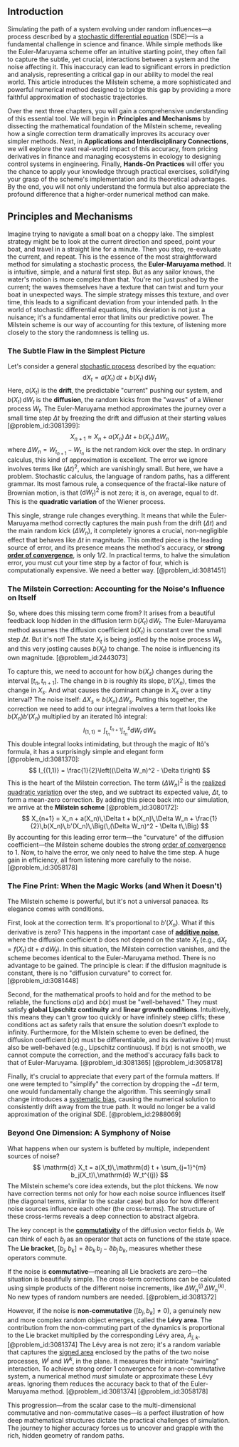 ## Introduction
Simulating the path of a system evolving under random influences—a process described by a [stochastic differential equation](@article_id:139885) (SDE)—is a fundamental challenge in science and finance. While simple methods like the Euler-Maruyama scheme offer an intuitive starting point, they often fail to capture the subtle, yet crucial, interactions between a system and the noise affecting it. This inaccuracy can lead to significant errors in prediction and analysis, representing a critical gap in our ability to model the real world. This article introduces the Milstein scheme, a more sophisticated and powerful numerical method designed to bridge this gap by providing a more faithful approximation of stochastic trajectories.

Over the next three chapters, you will gain a comprehensive understanding of this essential tool. We will begin in **Principles and Mechanisms** by dissecting the mathematical foundation of the Milstein scheme, revealing how a single correction term dramatically improves its accuracy over simpler methods. Next, in **Applications and Interdisciplinary Connections**, we will explore the vast real-world impact of this accuracy, from pricing derivatives in finance and managing ecosystems in ecology to designing control systems in engineering. Finally, **Hands-On Practices** will offer you the chance to apply your knowledge through practical exercises, solidifying your grasp of the scheme's implementation and its theoretical advantages. By the end, you will not only understand the formula but also appreciate the profound difference that a higher-order numerical method can make.

## Principles and Mechanisms

Imagine trying to navigate a small boat on a choppy lake. The simplest strategy might be to look at the current direction and speed, point your boat, and travel in a straight line for a minute. Then you stop, re-evaluate the current, and repeat. This is the essence of the most straightforward method for simulating a stochastic process, the **Euler-Maruyama method**. It is intuitive, simple, and a natural first step. But as any sailor knows, the water's motion is more complex than that. You're not just pushed by the current; the waves themselves have a texture that can twist and turn your boat in unexpected ways. The simple strategy misses this texture, and over time, this leads to a significant deviation from your intended path. In the world of stochastic differential equations, this deviation is not just a nuisance; it's a fundamental error that limits our predictive power. The Milstein scheme is our way of accounting for this texture, of listening more closely to the story the randomness is telling us.

### The Subtle Flaw in the Simplest Picture

Let's consider a general [stochastic process](@article_id:159008) described by the equation:
$$
\mathrm{d}X_t = a(X_t)\,\mathrm{d}t + b(X_t)\,\mathrm{d}W_t
$$
Here, $a(X_t)$ is the **drift**, the predictable "current" pushing our system, and $b(X_t)\,\mathrm{d}W_t$ is the **diffusion**, the random kicks from the "waves" of a Wiener process $W_t$. The Euler-Maruyama method approximates the journey over a small time step $\Delta t$ by freezing the drift and diffusion at their starting values [@problem_id:3081399]:
$$
X_{n+1} \approx X_n + a(X_n)\,\Delta t + b(X_n)\,\Delta W_n
$$
where $\Delta W_n = W_{t_{n+1}} - W_{t_n}$ is the net random kick over the step. In ordinary calculus, this kind of approximation is excellent. The error we ignore involves terms like $(\Delta t)^2$, which are vanishingly small. But here, we have a problem. Stochastic calculus, the language of random paths, has a different grammar. Its most famous rule, a consequence of the fractal-like nature of Brownian motion, is that $(\mathrm{d}W_t)^2$ is not zero; it is, on average, equal to $\mathrm{d}t$. This is the **quadratic variation** of the Wiener process.

This single, strange rule changes everything. It means that while the Euler-Maruyama method correctly captures the main push from the drift ($\Delta t$) and the main random kick ($\Delta W_n$), it completely ignores a crucial, non-negligible effect that behaves like $\Delta t$ in magnitude. This omitted piece is the leading source of error, and its presence means the method's accuracy, or **strong [order of convergence](@article_id:145900)**, is only $1/2$. In practical terms, to halve the simulation error, you must cut your time step by a factor of four, which is computationally expensive. We need a better way. [@problem_id:3081451]

### The Milstein Correction: Accounting for the Noise's Influence on Itself

So, where does this missing term come from? It arises from a beautiful feedback loop hidden in the diffusion term $b(X_t)\,\mathrm{d}W_t$. The Euler-Maruyama method assumes the diffusion coefficient $b(X_t)$ is constant over the small step $\Delta t$. But it's not! The state $X_t$ is being jostled by the noise process $W_t$, and this very jostling causes $b(X_t)$ to change. The noise is influencing its own magnitude. [@problem_id:2443073]

To capture this, we need to account for how $b(X_s)$ changes during the interval $[t_n, t_{n+1}]$. The change in $b$ is roughly its slope, $b'(X_n)$, times the change in $X_s$. And what causes the dominant change in $X_s$ over a tiny interval? The noise itself: $\Delta X_s \approx b(X_n)\,\Delta W_s$. Putting this together, the correction we need to add to our integral involves a term that looks like $b(X_n)b'(X_n)$ multiplied by an iterated Itô integral:
$$
I_{(1,1)} = \int_{t_n}^{t_{n+1}} \int_{t_n}^{s} \mathrm{d}W_r\,\mathrm{d}W_s
$$
This double integral looks intimidating, but through the magic of Itô's formula, it has a surprisingly simple and elegant form [@problem_id:3081370]:
$$
I_{(1,1)} = \frac{1}{2}\left((\Delta W_n)^2 - \Delta t\right)
$$
This is the heart of the Milstein correction. The term $(\Delta W_n)^2$ is the [realized quadratic variation](@article_id:187590) over the step, and we subtract its expected value, $\Delta t$, to form a mean-zero correction. By adding this piece back into our simulation, we arrive at the **Milstein scheme** [@problem_id:3080172]:
$$
X_{n+1} = X_n + a(X_n)\,\Delta t + b(X_n)\,\Delta W_n + \frac{1}{2}\,b(X_n)\,b'(X_n)\,\Big(\,(\Delta W_n)^2 - \Delta t\,\Big)
$$
By accounting for this leading error term—the "curvature" of the diffusion coefficient—the Milstein scheme doubles the strong [order of convergence](@article_id:145900) to $1$. Now, to halve the error, we only need to halve the time step. A huge gain in efficiency, all from listening more carefully to the noise. [@problem_id:3058178]

### The Fine Print: When the Magic Works (and When it Doesn't)

The Milstein scheme is powerful, but it's not a universal panacea. Its elegance comes with conditions.

First, look at the correction term. It's proportional to $b'(X_n)$. What if this derivative is zero? This happens in the important case of **[additive noise](@article_id:193953)**, where the diffusion coefficient $b$ does not depend on the state $X_t$ (e.g., $\mathrm{d}X_t = f(X_t)\,\mathrm{d}t + \sigma\,\mathrm{d}W_t$). In this situation, the Milstein correction vanishes, and the scheme becomes identical to the Euler-Maruyama method. There is no advantage to be gained. The principle is clear: if the diffusion magnitude is constant, there is no "diffusion curvature" to correct for. [@problem_id:3081448]

Second, for the mathematical proofs to hold and for the method to be reliable, the functions $a(x)$ and $b(x)$ must be "well-behaved." They must satisfy **global Lipschitz continuity** and **linear growth conditions**. Intuitively, this means they can't grow too quickly or have infinitely steep cliffs; these conditions act as safety rails that ensure the solution doesn't explode to infinity. Furthermore, for the Milstein scheme to even be defined, the diffusion coefficient $b(x)$ must be differentiable, and its derivative $b'(x)$ must also be well-behaved (e.g., Lipschitz continuous). If $b(x)$ is not smooth, we cannot compute the correction, and the method's accuracy falls back to that of Euler-Maruyama. [@problem_id:3081365] [@problem_id:3058178]

Finally, it's crucial to appreciate that every part of the formula matters. If one were tempted to "simplify" the correction by dropping the $-\Delta t$ term, one would fundamentally change the algorithm. This seemingly small change introduces a [systematic bias](@article_id:167378), causing the numerical solution to consistently drift away from the true path. It would no longer be a valid approximation of the original SDE. [@problem_id:2988069]

### Beyond One Dimension: A Symphony of Noise

What happens when our system is buffeted by multiple, independent sources of noise?
$$
\mathrm{d} X_t = a(X_t)\,\mathrm{d} t + \sum_{j=1}^{m} b_j(X_t)\,\mathrm{d} W_t^{(j)}
$$
The Milstein scheme's core idea extends, but the plot thickens. We now have correction terms not only for how each noise source influences itself (the diagonal terms, similar to the scalar case) but also for how different noise sources influence each other (the cross-terms). The structure of these cross-terms reveals a deep connection to abstract algebra.

The key concept is the **[commutativity](@article_id:139746)** of the diffusion vector fields $b_j$. We can think of each $b_j$ as an operator that acts on functions of the state space. The **Lie bracket**, $[b_j,b_k] = \partial b_k\,b_j - \partial b_j\,b_k$, measures whether these operators commute.

If the noise is **commutative**—meaning all Lie brackets are zero—the situation is beautifully simple. The cross-term corrections can be calculated using simple products of the different noise increments, like $\Delta W_n^{(j)}\,\Delta W_n^{(k)}$. No new types of random numbers are needed. [@problem_id:3081372]

However, if the noise is **non-commutative** ($[b_j, b_k] \neq 0$), a genuinely new and more complex random object emerges, called the **Lévy area**. The contribution from the non-commuting part of the dynamics is proportional to the Lie bracket multiplied by the corresponding Lévy area, $A_{j,k}$. [@problem_id:3081374] The Lévy area is not zero; it's a random variable that captures the [signed area](@article_id:169094) enclosed by the paths of the two noise processes, $W^j$ and $W^k$, in the plane. It measures their intricate "swirling" interaction. To achieve strong order 1 convergence for a non-commutative system, a numerical method *must* simulate or approximate these Lévy areas. Ignoring them reduces the accuracy back to that of the Euler-Maruyama method. [@problem_id:3081374] [@problem_id:3058178]

This progression—from the scalar case to the multi-dimensional commutative and non-commutative cases—is a perfect illustration of how deep mathematical structures dictate the practical challenges of simulation. The journey to higher accuracy forces us to uncover and grapple with the rich, hidden geometry of random paths.